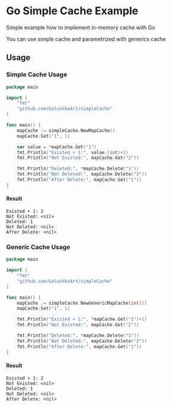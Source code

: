 Go Simple Cache Example
==========================

Simple example how to implement in-memory cache with Go

You can use simple cache and parametrized with generics cache

## Usage

### Simple Cache Usage

```go
package main

import (
	"fmt"
	"github.com/GalushkoArt/simpleCache"
)

func main() {
	mapCache := simpleCache.NewMapCache()
	mapCache.Set("1", 1)

	var value = *mapCache.Get("1")
	fmt.Println("Existed + 1:", value.(int)+1)
	fmt.Println("Not Existed:", mapCache.Get("2"))

	fmt.Println("Deleted:", *mapCache.Delete("1"))
	fmt.Println("Not Deleted:", mapCache.Delete("2"))
	fmt.Println("After Delete:", mapCache.Get("1"))
}
```

#### Result

```
Existed + 1: 2
Not Existed: <nil>
Deleted: 1
Not Deleted: <nil>
After Delete: <nil>
```

### Generic Cache Usage

```go
package main

import (
	"fmt"
	"github.com/GalushkoArt/simpleCache"
)

func main() {
	mapCache := simpleCache.NewGenericMapCache[int]()
	mapCache.Set("1", 1)

	fmt.Println("Existed + 1:", *mapCache.Get("1")+1)
	fmt.Println("Not Existed:", mapCache.Get("2"))

	fmt.Println("Deleted:", *mapCache.Delete("1"))
	fmt.Println("Not Deleted:", mapCache.Delete("2"))
	fmt.Println("After Delete:", mapCache.Get("1"))
}
```

#### Result

```
Existed + 1: 2
Not Existed: <nil>
Deleted: 1
Not Deleted: <nil>
After Delete: <nil>
```